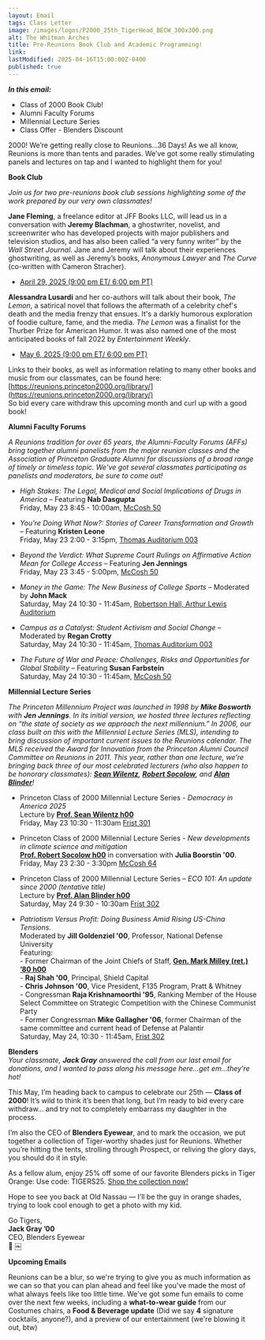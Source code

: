 ```yaml
---
layout: Email
tags: Class Letter
image: /images/logos/P2000_25th_TigerHead_BECW_300x300.png
alt: The Whitman Arches
title: Pre-Reunions Book Club and Academic Programming!
link: 
lastModified: 2025-04-16T15:00:00Z-0400
published: true
---
```

**_In this email:_**
- Class of 2000 Book Club!
- Alumni Faculty Forums
- Millennial Lecture Series
- Class Offer - Blenders Discount


2000! We’re getting really close to Reunions…36 Days! As we all know, Reunions is more than tents and parades. We’ve got some really stimulating panels and lectures on tap and I wanted to highlight them for you!

**Book Club**

_Join us for two pre-reunions book club sessions highlighting some of the work prepared by our very own classmates!_

**Jane Fleming**, a freelance editor at JFF Books LLC, will lead us in a conversation with **Jeremy Blachman**, a ghostwriter, novelist, and screenwriter who has developed projects with major publishers and television studios, and has also been called “a very funny writer” by the _Wall Street Journal_. Jane and Jeremy will talk about their experiences ghostwriting, as well as Jeremy’s books, _Anonymous Lawyer_ and _The Curve_ (co-written with Cameron Stracher).
- [April 29, 2025 (9:00 pm ET/ 6:00 pm PT)]()

**Alessandra Lusardi** and her co-authors will talk about their book, _The Lemon_, a satirical novel that follows the aftermath of a celebrity chef's death and the media frenzy that ensues. It's a darkly humorous exploration of foodie culture, fame, and the media. _The Lemon_ was a finalist for the Thurber Prize for American Humor. It was also named one of the most anticipated books of fall 2022 by _Entertainment Weekly_.
- [May 6, 2025 (9:00 pm ET/ 6:00 pm PT)]()

Links to their books, as well as information relating to many other books and music from our classmates, can be found here: [https://reunions.princeton2000.org/library/](https://reunions.princeton2000.org/library/)<br>
So bid every care withdraw this upcoming month and curl up with a good book!<br>

**Alumni Faculty Forums**

_A Reunions tradition for over 65 years, the Alumni-Faculty Forums (AFFs) bring together alumni panelists from the major reunion classes and the Association of Princeton Graduate Alumni for discussions of a broad range of timely or timeless topic. We’ve got several classmates participating as panelists and moderators, be sure to come out!_

- _High Stakes: The Legal, Medical and Social Implications of Drugs in America_ – Featuring **Nab Dasgupta**<br>
Friday, May 23 8:45 - 10:00am, [McCosh 50](https://campusmap.princeton.edu/poi/1448/mccosh-hall)

- _You're Doing What Now?: Stories of Career Transformation and Growth_ – Featuring **Kristen Leone**<br>
Friday, May 23 2:00 - 3:15pm, [Thomas Auditorium 003](https://campusmap.princeton.edu/poi/114/thomas)

- _Beyond the Verdict: What Supreme Court Rulings on Affirmative Action Mean for College Access_ – Featuring **Jen Jennings**<br>
Friday, May 23 3:45 - 5:00pm, [McCosh 50](https://campusmap.princeton.edu/poi/1448/mccosh-hall)

- _Money in the Game: The New Business of College Sports_ – Moderated by **John Mack**<br>
Saturday, May 24 10:30 - 11:45am, [Robertson Hall, Arthur Lewis Auditorium](https://campusmap.princeton.edu/poi/101/robertson-hall)

- _Campus as a Catalyst: Student Activism and Social Change_ – Moderated by **Regan Crotty**<br>
Saturday, May 24 10:30 - 11:45am, [Thomas Auditorium 003](https://campusmap.princeton.edu/poi/114/thomas)

- _The Future of War and Peace: Challenges, Risks and Opportunities for Global Stability_ – Featuring **Susan Farbstein**<br>
Saturday, May 24 10:30 - 11:45am, [McCosh 50](https://campusmap.princeton.edu/poi/1448/mccosh-hall)

**Millennial Lecture Series**

_The Princeton Millennium Project was launched in 1998 by **Mike Bosworth** with **Jen Jennings**. In its initial version, we hosted three lectures reflecting on “the state of society as we approach the next millennium.” In 2006, our class built on this with the Millennial Lecture Series (MLS), intending to bring discussion of important current issues to the Reunions calendar. The MLS received the Award for Innovation from the Princeton Alumni Council Committee on Reunions in 2011. This year, rather than one lecture, we’re bringing back three of our most celebrated lecturers (who also happen to be honorary classmates): **[Sean Wilentz](https://reunions.princeton2000.org/honorary/wilentz)**, **[Robert Socolow](https://reunions.princeton2000.org/honorary/socolow)**, and **[Alan Blinder](https://reunions.princeton2000.org/honorary/blinder)**!_

- Princeton Class of 2000 Millennial Lecture Series - _Democracy in America 2025_<br>
	Lecture by **[Prof. Sean Wilentz h00](https://reunions.princeton2000.org/honorary/wilentz)**<br>
	Friday, May 23 10:30 - 11:30am [Frist 301](https://campusmap.princeton.edu/poi/193/frist-campus-center)<br>


- Princeton Class of 2000 Millennial Lecture Series - _New developments in climate science and mitigation_<br>
	**[Prof. Robert Socolow h00](https://reunions.princeton2000.org/honorary/socolow)** in conversation with **Julia Boorstin '00**.<br>
	Friday, May 23 2:30 - 3:30pm [McCosh 64](https://campusmap.princeton.edu/poi/1448/mccosh-hall)<br>


- Princeton Class of 2000 Millennial Lecture Series – _ECO 101: An update since 2000 (tentative title)_<br>
	Lecture by **[Prof. Alan Blinder h00](https://reunions.princeton2000.org/honorary/blinder)**<br>
	Saturday, May 24 9:30 - 10:30am [Frist 302](https://campusmap.princeton.edu/poi/193/frist-campus-center)<br>


- _Patriotism Versus Profit: Doing Business Amid Rising US-China Tensions._<br>
	Moderated by **Jill Goldenziel '00**, Professor, National Defense University<br>
	Featuring:<br>
		- Former Chairman of the Joint Chiefs of Staff, **[Gen. Mark Milley (ret.) ’80 h00](https://reunions.princeton2000.org/honorary/milley/)**<br>
		- **Raj Shah '00**, Principal, Shield Capital<br>
		- **Chris Johnson '00**, Vice President, F135 Program, Pratt & Whitney<br>
		- Congressman **Raja Krishnamoorthi '95**, Ranking Member of the House Select Committee on Strategic Competition with the Chinese Communist Party<br>
		- Former Congressman **Mike Gallagher '06**, former Chairman of the same committee and current head of Defense at Palantir<br>
	Saturday, May 24, 10:30 - 11:45am, [Frist 302](https://campusmap.princeton.edu/poi/193/frist-campus-center)

**Blenders**<br>
_Your classmate, **Jack Gray** answered the call from our last email for donations, and I wanted to pass along his message here…get em…they’re hot!_

This May, I’m heading back to campus to celebrate our 25th — **Class of 2000**! It’s wild to think it’s been that long, but I’m ready to bid every care withdraw… and try not to completely embarrass my daughter in the process.<br>

I’m also the CEO of **Blenders Eyewear**, and to mark the occasion, we put together a collection of Tiger-worthy shades just for Reunions. Whether you’re hitting the tents, strolling through Prospect, or reliving the glory days, you should do it in style.<br>

As a fellow alum, enjoy 25% off some of our favorite Blenders picks in Tiger Orange: Use code: TIGERS25. [Shop the collection now!](https://www.blenderseyewear.com/collections/princeton-x-blenders?attn_pos=1&utm_campaign=Message%252004-08-25%25202%3A20&utm_medium=email&utm_source=attentive)<br>

Hope to see you back at Old Nassau — I’ll be the guy in orange shades, trying to look cool enough to get a photo with my kid.<br>

Go Tigers,<br>
**Jack Gray ’00**<br>
CEO, Blenders Eyewear<br>
🐯
￼

**Upcoming Emails**

Reunions can be a blur, so we're trying to give you as much information as we can so that you can plan ahead and feel like you've made the most of what always feels like too little time. We've got some fun emails to come over the next few weeks, including a **what-to-wear guide** from our Costumes chairs, a **Food & Beverage update** (Did we say **4** signature cocktails, anyone?), and a preview of our entertainment (we're blowing it out, btw)
